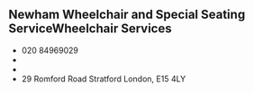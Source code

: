 
## Newham Wheelchair and Special Seating ServiceWheelchair Services

- <i class="fa fa-phone"></i> 020 84969029
- <i class="fa fa-envelope"></i> <a href="mailto:"></a>
- <i class="fa fa-home"></i> []()
- <i class="fa fa-building"></i> 29 Romford Road    Stratford London, E15 4LY
